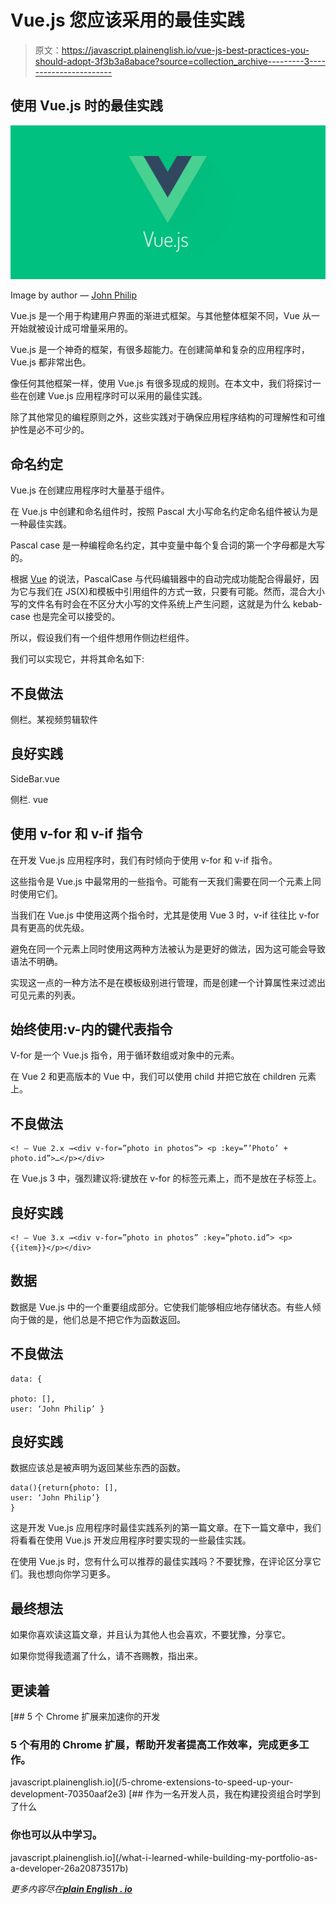 # Vue.js 您应该采用的最佳实践

> 原文：<https://javascript.plainenglish.io/vue-js-best-practices-you-should-adopt-3f3b3a8abace?source=collection_archive---------3----------------------->

## 使用 Vue.js 时的最佳实践

![](img/32c37ce2e8e455748d1a01a2bc556e68.png)

Image by author — [John Philip](https://medium.com/u/c2cdb19c0977?source=post_page-----3f3b3a8abace--------------------------------)

Vue.js 是一个用于构建用户界面的渐进式框架。与其他整体框架不同，Vue 从一开始就被设计成可增量采用的。

Vue.js 是一个神奇的框架，有很多超能力。在创建简单和复杂的应用程序时，Vue.js 都非常出色。

像任何其他框架一样，使用 Vue.js 有很多现成的规则。在本文中，我们将探讨一些在创建 Vue.js 应用程序时可以采用的最佳实践。

除了其他常见的编程原则之外，这些实践对于确保应用程序结构的可理解性和可维护性是必不可少的。

## **命名约定**

Vue.js 在创建应用程序时大量基于组件。

在 Vue.js 中创建和命名组件时，按照 Pascal 大小写命名约定命名组件被认为是一种最佳实践。

Pascal case 是一种编程命名约定，其中变量中每个复合词的第一个字母都是大写的。

根据 [Vue](https://v3.vuejs.org/) 的说法，PascalCase 与代码编辑器中的自动完成功能配合得最好，因为它与我们在 JS(X)和模板中引用组件的方式一致，只要有可能。然而，混合大小写的文件名有时会在不区分大小写的文件系统上产生问题，这就是为什么 kebab-case 也是完全可以接受的。

所以，假设我们有一个组件想用作侧边栏组件。

我们可以实现它，并将其命名如下:

## 不良做法

侧栏。某视频剪辑软件

## 良好实践

SideBar.vue

侧栏. vue

## **使用 v-for 和 v-if 指令**

在开发 Vue.js 应用程序时，我们有时倾向于使用 v-for 和 v-if 指令。

这些指令是 Vue.js 中最常用的一些指令。可能有一天我们需要在同一个元素上同时使用它们。

当我们在 Vue.js 中使用这两个指令时，尤其是使用 Vue 3 时，v-if 往往比 v-for 具有更高的优先级。

避免在同一个元素上同时使用这两种方法被认为是更好的做法，因为这可能会导致语法不明确。

实现这一点的一种方法不是在模板级别进行管理，而是创建一个计算属性来过滤出可见元素的列表。

## **始终使用:v-内的键代表指令**

V-for 是一个 Vue.js 指令，用于循环数组或对象中的元素。

在 Vue 2 和更高版本的 Vue 中，我们可以使用 child 并把它放在 children 元素上。

## 不良做法

```
<! — Vue 2.x →<div v-for=”photo in photos”> <p :key=”’Photo’ + photo.id”>…</p></div>
```

在 Vue.js 3 中，强烈建议将:键放在 v-for 的标签元素上，而不是放在子标签上。

## 良好实践

```
<! — Vue 3.x →<div v-for=”photo in photos” :key=”photo.id”> <p>{{item}}</p></div>
```

## **数据**

数据是 Vue.js 中的一个重要组成部分。它使我们能够相应地存储状态。有些人倾向于做的是，他们总是不把它作为函数返回。

## 不良做法

```
data: {

photo: [],
user: ‘John Philip’ }
```

## 良好实践

数据应该总是被声明为返回某些东西的函数。

```
data(){return{photo: [],
user: ‘John Philip’}
}
```

这是开发 Vue.js 应用程序时最佳实践系列的第一篇文章。在下一篇文章中，我们将看看在使用 Vue.js 开发应用程序时要实现的一些最佳实践。

在使用 Vue.js 时，您有什么可以推荐的最佳实践吗？不要犹豫，在评论区分享它们。我也想向你学习更多。

## **最终想法**

如果你喜欢读这篇文章，并且认为其他人也会喜欢，不要犹豫，分享它。

如果你觉得我遗漏了什么，请不吝赐教，指出来。

## **更读着**

[](/5-chrome-extensions-to-speed-up-your-development-70350aaf2e3) [## 5 个 Chrome 扩展来加速你的开发

### 5 个有用的 Chrome 扩展，帮助开发者提高工作效率，完成更多工作。

javascript.plainenglish.io](/5-chrome-extensions-to-speed-up-your-development-70350aaf2e3) [](/what-i-learned-while-building-my-portfolio-as-a-developer-26a20873517b) [## 作为一名开发人员，我在构建投资组合时学到了什么

### 你也可以从中学习。

javascript.plainenglish.io](/what-i-learned-while-building-my-portfolio-as-a-developer-26a20873517b) 

*更多内容尽在*[***plain English . io***](http://plainenglish.io)